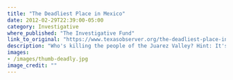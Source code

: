 ```yaml
---
title: "The Deadliest Place in Mexico"
date: 2012-02-29T22:39:00-05:00
category: Investigative
where_published: "The Investigative Fund"
link_to_original: "https://www.texasobserver.org/the-deadliest-place-in-mexico/"
description: "Who's killing the people of the Juarez Valley? Hint: It's not just the drug cartels."
images: 
- /images/thumb-deadly.jpg
image_credit: ""
---
```

